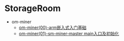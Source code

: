 # StorageRoom

* om-miner
	* [om-miner(00)-arm嵌入式入门基础](om-miner/om-miner00/om-miner00.md)
	* [om-miner(01)-sm-miner-master main入口及初始化](om-miner/om-miner01/om-miner01.md)
